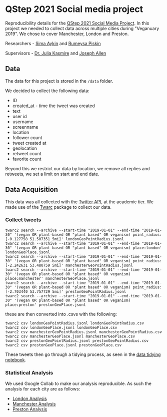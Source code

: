 # QStep 2021 Social media project
Reproducibility details for the [QStep 2021 Social Media Project](https://documents.manchester.ac.uk/display.aspx?DocID=54615). In this project we needed to collect data across multiple cities during "Veganuary 2019". We chose to cover Manchester, London and Preston.

Researchers - [Sima Aykin](https://www.linkedin.com/in/simaykin/) and [Rumeysa Piskin](https://www.linkedin.com/in/may-piskin-432055209/)

Supervisors - [Dr. Julia Kasmire](https://sites.google.com/view/drjkasmireresearch/home) and [Joseph Allen](https://joseph-allen.github.io/)

## Data
The data for this project is stored in the `/data` folder.

We decided to collect the following data:
* ID
* created_at - time the tweet was created
* text
* user id
* username
* screenname
* location
* follower count
* tweet created at
* geolocation
* retweet count
* favorite count

Beyond this we restrict our data by location, we remove all replies and retweets, we set a limit on start and end date.

## Data Acquisition
This data was all collected with the [Twitter API](https://developer.twitter.com/en), at the academic tier.
We made use of the [Twarc](https://github.com/DocNow/twarc) package to collect our data.

### Collect tweets
```
twarc2 search --archive --start-time "2019-01-01" --end-time "2019-01-30" '(vegan OR plant-based OR "plant based" OR veganism) point_radius:[-0.127758 51.507351 5mi]' londonGeoPointRadius.jsonl
twarc2 search --archive --start-time "2019-01-01" --end-time "2019-01-30" '(vegan OR plant-based OR "plant based" OR veganism) place:london' londonGeoPlace.jsonl
twarc2 search --archive --start-time "2019-01-01" --end-time "2019-01-30" '(vegan OR plant-based OR "plant based" OR veganism) point_radius:[-2.242631 53.480759 5mi]' manchesterGeoPointRadius.jsonl
twarc2 search --archive --start-time "2019-01-01" --end-time "2019-01-30" '(vegan OR plant-based OR "plant based" OR veganism) place:manchester' manchesterGeoPlace.jsonl
twarc2 search --archive --start-time "2019-01-01" --end-time "2019-01-30" '(vegan OR plant-based OR "plant based" OR veganism) point_radius:[-2.703440 53.757729 5mi]' prestonGeoPointRadius.jsonl
twarc2 search --archive --start-time "2019-01-01" --end-time "2019-01-30" '(vegan OR plant-based OR "plant based" OR veganism) place:preston' prestonGeoPlace.jsonl
```

these are then converted into .csvs with the following:
```
twarc2 csv londonGeoPointRadius.jsonl londonGeoPointRadius.csv
twarc2 csv londonGeoPlace.jsonl londonGeoPlace.csv
twarc2 csv manchesterGeoPointRadius.jsonl manchesterGeoPointRadius.csv
twarc2 csv manchesterGeoPlace.jsonl manchesterGeoPlace.csv
twarc2 csv prestonGeoPointRadius.jsonl prestonGeoPointRadius.csv
twarc2 csv prestonGeoPlace.jsonl prestonGeoPlace.csv
```

These tweets then go through a tidying process, as seen in the [data tidying notebook](https://github.com/UKDataServiceOpen/QStep_Social_Media_Project/blob/main/dataTidying.ipynb).

### Statistical Analysis
We used Google Collab to make our analysis reproducible. As such the analysis for each city are as follows:
* [London Analysis](https://colab.research.google.com/drive/1Z-W4Sw9oj9I0hhF9IxdAIfRQngXRnfJ4)
* [Manchester Analysis](https://colab.research.google.com/drive/1ry3JgbfVdLu2zDJ_z7JKfWubFlqXO0BE)
* [Preston Analysis](https://colab.research.google.com/drive/103v4UQ3oaof3hmwChMjhNKGzSx-eWL4z)
